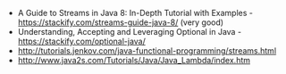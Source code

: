 * A Guide to Streams in Java 8: In-Depth Tutorial with Examples - https://stackify.com/streams-guide-java-8/  (very good)
* Understanding, Accepting and Leveraging Optional in Java - https://stackify.com/optional-java/
* http://tutorials.jenkov.com/java-functional-programming/streams.html
* http://www.java2s.com/Tutorials/Java/Java_Lambda/index.htm
